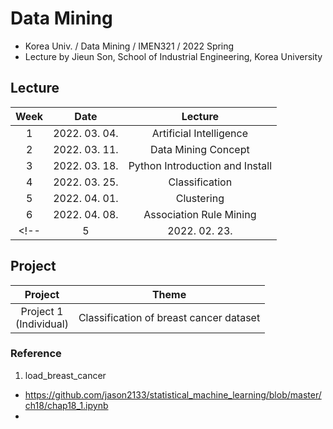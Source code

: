# Data Mining
- Korea Univ. / Data Mining / IMEN321 / 2022 Spring
- Lecture by Jieun Son, School of Industrial Engineering, Korea University

## Lecture
|Week|Date|Lecture|
|:------:|:-----:|:-----:|
|1|2022. 03. 04. |Artificial Intelligence|
|2|2022. 03. 11. |Data Mining Concept|
|3|2022. 03. 18. |Python Introduction and Install|
|4|2022. 03. 25. |Classification|
|5|2022. 04. 01. |Clustering|
|6|2022. 04. 08. |Association Rule Mining|
<!-- |5|2022. 02. 23. |Ensemble </br> Support Vector Machine </br> Time Series Data Anlaysis| -->

## Project
|Project|Theme|
|:------:|:-----:|
|Project 1</br>(Individual)|Classification of breast cancer dataset|

### Reference
1. load_breast_cancer
- https://github.com/jason2133/statistical_machine_learning/blob/master/ch18/chap18_1.ipynb
- 
